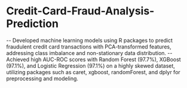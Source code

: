 # Credit-Card-Fraud-Analysis-Prediction

  -- Developed machine learning models using R packages to predict fraudulent credit card transactions with PCA-transformed features, addressing class imbalance and non-stationary data distribution.
  -- Achieved high AUC-ROC scores with Random Forest (97.7%), XGBoost (97.1%), and Logistic Regression (97.1%) on a highly skewed dataset, utilizing packages such as caret, xgboost, randomForest, and dplyr for preprocessing and modeling.
